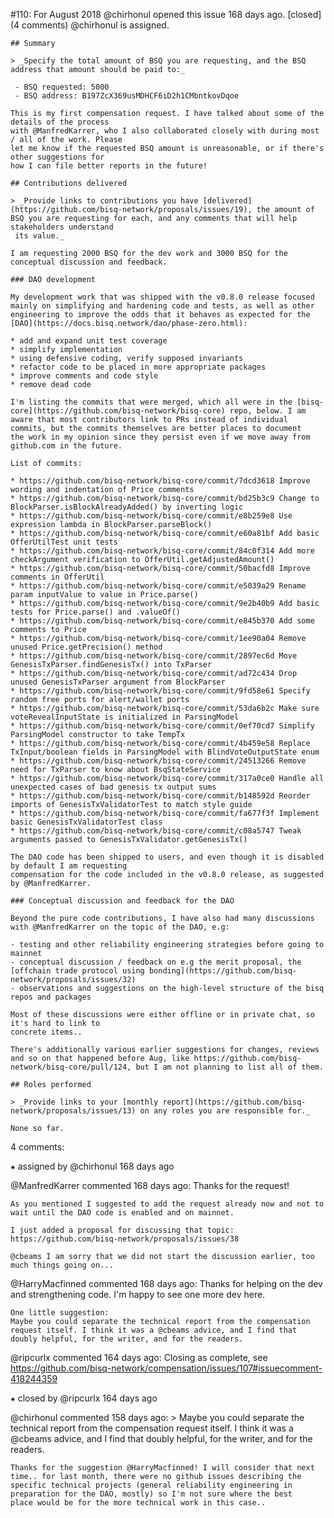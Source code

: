 #110: For August 2018
@chirhonul opened this issue 168 days ago.  [closed] (4 comments)
@chirhonul is assigned. 

    ## Summary
    
    > _Specify the total amount of BSQ you are requesting, and the BSQ address that amount should be paid to:_
    
     - BSQ requested: 5000
     - BSQ address: B197ZcX369usMDHCF6iD2h1CMbntkovDqoe
    
    This is my first compensation request. I have talked about some of the details of the process
    with @ManfredKarrer, who I also collaborated closely with during most / all of the work. Please
    let me know if the requested BSQ amount is unreasonable, or if there's other suggestions for
    how I can file better reports in the future!
    
    ## Contributions delivered
    
    > _Provide links to contributions you have [delivered](https://github.com/bisq-network/proposals/issues/19), the amount of BSQ you are requesting for each, and any comments that will help stakeholders understand
     its value._
    
    I am requesting 2000 BSQ for the dev work and 3000 BSQ for the conceptual discussion and feedback.
    
    ### DAO development
    
    My development work that was shipped with the v0.8.0 release focused mainly on simplifying and hardening code and tests, as well as other engineering to improve the odds that it behaves as expected for the [DAO](https://docs.bisq.network/dao/phase-zero.html):
    
    * add and expand unit test coverage
    * simplify implementation
    * using defensive coding, verify supposed invariants
    * refactor code to be placed in more appropriate packages
    * improve comments and code style
    * remove dead code
    
    I'm listing the commits that were merged, which all were in the [bisq-core](https://github.com/bisq-network/bisq-core) repo, below. I am aware that most contributors link to PRs instead of individual commits, but the commits themselves are better places to document 
    the work in my opinion since they persist even if we move away from github.com in the future.
    
    List of commits:
    
    * https://github.com/bisq-network/bisq-core/commit/7dcd3618 Improve wording and indentation of Price comments
    * https://github.com/bisq-network/bisq-core/commit/bd25b3c9 Change to BlockParser.isBlockAlreadyAdded() by inverting logic
    * https://github.com/bisq-network/bisq-core/commit/e8b259e8 Use expression lambda in BlockParser.parseBlock()
    * https://github.com/bisq-network/bisq-core/commit/e60a81bf Add basic OfferUtilTest unit tests
    * https://github.com/bisq-network/bisq-core/commit/84c0f314 Add more checkArgument verification to OfferUtil.getAdjustedAmount()
    * https://github.com/bisq-network/bisq-core/commit/50bacfd8 Improve comments in OfferUtil
    * https://github.com/bisq-network/bisq-core/commit/e5039a29 Rename param inputValue to value in Price.parse()
    * https://github.com/bisq-network/bisq-core/commit/9e2b40b9 Add basic tests for Price.parse() and .valueOf()
    * https://github.com/bisq-network/bisq-core/commit/e845b370 Add some comments to Price
    * https://github.com/bisq-network/bisq-core/commit/1ee90a04 Remove unused Price.getPrecision() method
    * https://github.com/bisq-network/bisq-core/commit/2897ec6d Move GenesisTxParser.findGenesisTx() into TxParser
    * https://github.com/bisq-network/bisq-core/commit/ad72c434 Drop unused GenesisTxParser argument from BlockParser
    * https://github.com/bisq-network/bisq-core/commit/9fd58e61 Specify random free ports for alert/wallet ports
    * https://github.com/bisq-network/bisq-core/commit/53da6b2c Make sure voteRevealInputState is initialized in ParsingModel
    * https://github.com/bisq-network/bisq-core/commit/0ef70cd7 Simplify ParsingModel constructor to take TempTx
    * https://github.com/bisq-network/bisq-core/commit/4b459e58 Replace TxInput/boolean fields in ParsingModel with BlindVoteOutputState enum
    * https://github.com/bisq-network/bisq-core/commit/24513266 Remove need for TxParser to know about BsqStateService
    * https://github.com/bisq-network/bisq-core/commit/317a0ce0 Handle all unexpected cases of bad genesis tx output sums
    * https://github.com/bisq-network/bisq-core/commit/b148592d Reorder imports of GenesisTxValidatorTest to match style guide
    * https://github.com/bisq-network/bisq-core/commit/fa677f3f Implement basic GenesisTxValidatorTest class
    * https://github.com/bisq-network/bisq-core/commit/c08a5747 Tweak arguments passed to GenesisTxValidator.getGenesisTx()
    
    The DAO code has been shipped to users, and even though it is disabled by default I am requesting
    compensation for the code included in the v0.8.0 release, as suggested by @ManfredKarrer.
    
    ### Conceptual discussion and feedback for the DAO
    
    Beyond the pure code contributions, I have also had many discussions with @ManfredKarrer on the topic of the DAO, e.g:
    
    - testing and other reliability engineering strategies before going to mainnet
    - conceptual discussion / feedback on e.g the merit proposal, the [offchain trade protocol using bonding](https://github.com/bisq-network/proposals/issues/32)
    - observations and suggestions on the high-level structure of the bisq repos and packages
    
    Most of these discussions were either offline or in private chat, so it's hard to link to
    concrete items..
    
    There's additionally various earlier suggestions for changes, reviews and so on that happened before Aug, like https://github.com/bisq-network/bisq-core/pull/124, but I am not planning to list all of them.
    
    ## Roles performed
    
    > _Provide links to your [monthly report](https://github.com/bisq-network/proposals/issues/13) on any roles you are responsible for._
    
    None so far.


4 comments:

⁕ assigned by @chirhonul 168 days ago

@ManfredKarrer commented 168 days ago:
    Thanks for the request!
    
    As you mentioned I suggested to add the request already now and not to wait until the DAO code is enabled and on mainnet.
    
    I just added a proposal for discussing that topic:
    https://github.com/bisq-network/proposals/issues/38
    
    @cbeams I am sorry that we did not start the discussion earlier, too much things going on...


@HarryMacfinned commented 168 days ago:
    Thanks for helping on the dev and strengthening code.
    I'm happy to see one more dev here.
    
    One little suggestion:
    Maybe you could separate the technical report from the compensation request itself. I think it was a @cbeams advice, and I find that doubly helpful, for the writer, and for the readers.


@ripcurlx commented 164 days ago:
    Closing as complete, see https://github.com/bisq-network/compensation/issues/107#issuecomment-418244359


⁕ closed by @ripcurlx 164 days ago

@chirhonul commented 158 days ago:
    > Maybe you could separate the technical report from the compensation request itself. I think it was a @cbeams advice, and I find that doubly helpful, for the writer, and for the readers.
    
    Thanks for the suggestion @HarryMacfinned! I will consider that next time.. for last month, there were no github issues describing the specific technical projects (general reliability engineering in preparation for the DAO, mostly) so I'm not sure where the best 
    place would be for the more technical work in this case..


